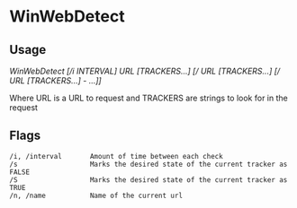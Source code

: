 # WinWebDetect

## Usage
*WinWebDetect [/i INTERVAL] URL [TRACKERS...] [/ URL [TRACKERS...] [/ URL [TRACKERS...] - ...]]*

Where URL is a URL to request and TRACKERS are strings to look for in the request
    

## Flags
    /i, /interval       Amount of time between each check
    /s                  Marks the desired state of the current tracker as FALSE
    /S                  Marks the desired state of the current tracker as TRUE
    /n, /name           Name of the current url
